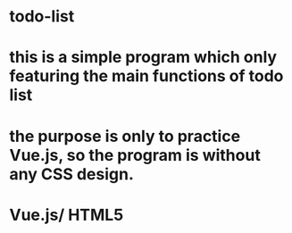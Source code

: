 # todo-list
# this is a simple program which only featuring the main functions of todo list
# the purpose is only to practice Vue.js, so the program is without any CSS design.
# Vue.js/ HTML5 
